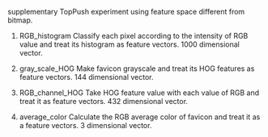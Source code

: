 supplementary
TopPush experiment using feature space different from bitmap.

1. RGB_histogram
Classify each pixel according to the intensity of RGB value and treat its histogram as feature vectors.
1000 dimensional vector.

2. gray_scale_HOG
Make favicon grayscale and treat its HOG features as feature vectors.
144 dimensional vector.

3. RGB_channel_HOG
Take HOG feature value with each value of RGB and treat it as feature vectors.
432 dimensional vector.

4. average_color
Calculate the RGB average color of favicon and treat it as a feature vectors.
3 dimensional vector.
